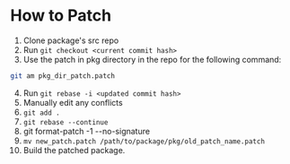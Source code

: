 # How to Patch
1. Clone package's src repo
2. Run `git checkout <current commit hash>`
3. Use the patch in pkg directory in the repo for the following command:
  ```bash
  git am pkg_dir_patch.patch
  ```
4. Run `git rebase -i <updated commit hash>`
5. Manually edit any conflicts
6. `git add .`
7. `git rebase --continue`
8. git format-patch -1 --no-signature
9. `mv new_patch.patch /path/to/package/pkg/old_patch_name.patch`
10. Build the patched package.
